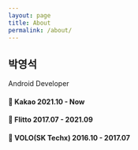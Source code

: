 ```yaml
---
layout: page
title: About
permalink: /about/
---
```


## 박영석
Android Developer

#### 💼 Kakao 2021.10 - Now

#### 💼 Flitto 2017.07 - 2021.09 

#### 💼 VOLO(SK Techx) 2016.10 - 2017.07
